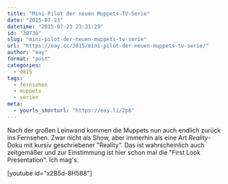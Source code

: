 ```yaml
---
title: "Mini-Pilot der neuen Muppets-TV-Serie"
date: "2015-07-23"
datetime: "2015-07-23 23:31:29"
id: "30736"
slug: "mini-pilot-der-neuen-muppets-tv-serie"
url: "https://eay.cc/2015/mini-pilot-der-neuen-muppets-tv-serie/"
author: "eay"
format: "post"
categories:
  - 0815
tags:
  - fernsehen
  - muppets
  - serien
meta:
  - yourls_shorturl: "https://eay.li/2p8"
---
```


Nach der großen Leinwand kommen die Muppets nun auch endlich zurück ins Fernsehen. Zwar nicht als Show, aber immerhin als eine Art _Reality_\-Doku mit kursiv geschriebener "Reality". Das ist wahrscheinlich auch zeitgemäßer und zur Einstimmung ist hier schon mal die "First Look Presentation". Ich mag's.

\[youtube id="x2B5d-8H588"\]
